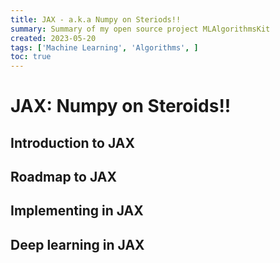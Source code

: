 ```yaml
---
title: JAX - a.k.a Numpy on Steriods!!
summary: Summary of my open source project MLAlgorithmsKit
created: 2023-05-20
tags: ['Machine Learning', 'Algorithms', ]
toc: true
---
```


# JAX: Numpy on Steroids!!

## Introduction to JAX

## Roadmap to JAX

## Implementing in JAX

## Deep learning in JAX
